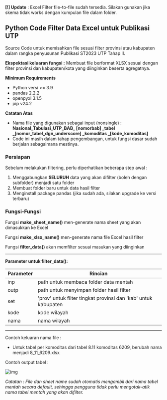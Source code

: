 **[!] Update** : Excel Filter file-to-file sudah tersedia. Silakan gunakan jika skema tidak works dengan kumpulan file dalam folder.

## Python Code Filter Data Excel untuk Publikasi UTP
Source Code untuk memisahkan file sesuai filter provinsi atau kabupaten dalam rangka penyusunan Publikasi ST2023 UTP Tahap II.

**Ekspektasi keluaran fungsi :** Membuat file berformat XLSX sesuai dengan filter provinsi dan kabupaten/kota yang diinginkan beserta agregatnya.

**Minimum Requirements**
- Python versi >= 3.9
- pandas 2.2.2
- openpyxl 3.1.5
- pip v24.2

  
**Catatan Atas**
- Nama file yang digunakan sebagai input (nonsingle) : **Nasional_Tabulasi_UTP_BAB_ [nomorbab] _tabel _[nomor_tabel_dgn_underscore] _komoditas _[kode_komoditas]**
- Code ini masih dalam tahap pengembangan, untuk fungsi dasar sudah berjalan sebagaimana mestinya.

### **Persiapan**
Sebelum melakukan filtering, perlu diperhatikan beberapa step awal :

1. Menggabungkan **SELURUH** data yang akan difilter (boleh dengan subfolder) menjadi satu folder
2. Membuat folder baru untuk data hasil filter
3. Menginstall package pandas (jika sudah ada, silakan upgrade ke versi terbaru)

### **Fungsi-Fungsi**

Fungsi **make_sheet_name()** men-generate nama sheet yang akan dimasukkan ke Excel

Fungsi **make_xlsx_name()** men-generate nama file Excel hasil filter

Fungsi **filter_data()** akan memfilter sesuai masukan yang diinginkan

---
**Parameter untuk filter_data():**

| Parameter | Rincian |
|-----------|---------|
| inp | path untuk membaca folder data mentah |
| outp | path untuk menyimpan folder hasil filter |
| set | 'prov' untuk filter tingkat provinsi dan 'kab' untuk kabupaten |
| kode | kode wilayah |
| nama | nama wilayah |
---

Contoh keluaran nama file :
- Untuk tabel per komoditas dari tabel 8.11 komoditas 6209, berubah nama menjadi 8_11_6209.xlsx

Contoh output tabel :

![img](https://i.ibb.co.com/s9HPhwG/Screenshot-2024-08-11-081757.png)

_Catatan : File dan sheet name sudah otomatis mengambil dari nama tabel mentah secara default, sehingga pengguna tidak perlu mengotak-atik nama tabel mentah yang akan difilter._
